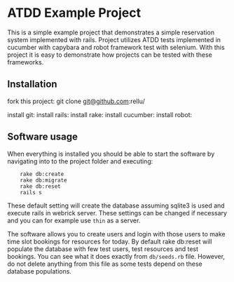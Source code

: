 ATDD Example Project
====================

This is a simple example project that demonstrates a simple reservation system implemented with rails. Project utilizes ATDD tests implemented in cucumber with capybara and robot framework test with selenium. With this project it is easy to demonstrate how projects can be tested with these frameworks.

Installation
------------

fork this project: git clone git@github.com:rellu/<project name>

install git:
install rails:
install rake:
install cucumber:
install robot:


Software usage
--------------

When everything is installed you should be able to start the software by navigating into to the project folder and executing:

		rake db:create 
		rake db:migrate
		rake db:reset
		rails s

These default setting will create the database assuming sqlite3 is used and execute rails in webrick server. These settings can be changed if necessary and you can for example use `thin` as a server.
		
The software allows you to create users and login with those users to make time slot bookings for resources for today. By default rake db:reset will populate the database with few test users, test resources and test bookings. You can see what it does exactly from `db/seeds.rb` file. However, do not delete anything from this file as some tests depend on these database populations.    